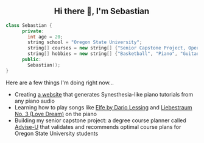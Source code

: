 <h2 align="center">Hi there 👋, I'm Sebastian</h2>


  ```cpp
  class Sebastian {
        private:
          int age = 20;
          string school = "Oregon State University";
          string[] courses = new string[] {"Senior Capstone Project, Operating Systems, Technical Writing, Programming Language Fundementals"};
          string[] hobbies = new string[] {"Basketball", "Piano", "Guitar"};
        public:
          Sebastian();
  }
  ```

Here are a few things I'm doing right now...

- Creating [a website](https://github.com/sebat2004/keysight) that generates Synesthesia-like piano tutorials from any piano audio
- Learning how to play songs like [Elfe by Dario Lessing](https://www.youtube.com/watch?v=ZWe5ml8Zb74) and [Liebestraum No. 3 (Love Dream)](https://www.youtube.com/watch?v=MBOa-2b4uQQ) on the piano
- Building my senior capstone project: a degree course planner called [Advise-U](https://github.com/AdviseU-Project) that validates and recommends optimal course plans for Oregon State University students

